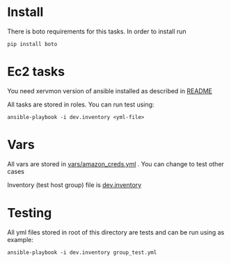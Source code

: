 Install
=======

There is boto requirements for this tasks. In order to install run
```
pip install boto
```

Ec2 tasks
=========

You need xervmon version of ansible installed as described in [README](../README.md)


All tasks are stored in roles. You can run test using:

```
ansible-playbook -i dev.inventory <yml-file>
```

Vars
====

All vars are stored in [vars/amazon_creds.yml](vars/amazon_creds.yml) .
You can change to test other cases

Inventory (test host group) file is [dev.inventory](dev.inventory)

Testing
=======

All yml files stored in root of this directory are tests and can be run using as example:

```
ansible-playbook -i dev.inventory group_test.yml
```
